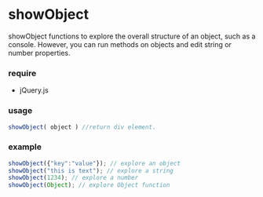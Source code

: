 # showObject
showObject functions to explore the overall structure of an object, such as a console.  However, you can run methods on objects and edit string or number properties.

### require
 - jQuery.js

### usage
```javascript
showObject( object ) //return div element.
```

### example
```javascript
showObject({"key":"value"}); // explore an object
showObject("this is text"); // explore a string
showObject(1234); // explore a number
showObject(Object); // explore Object function
```
